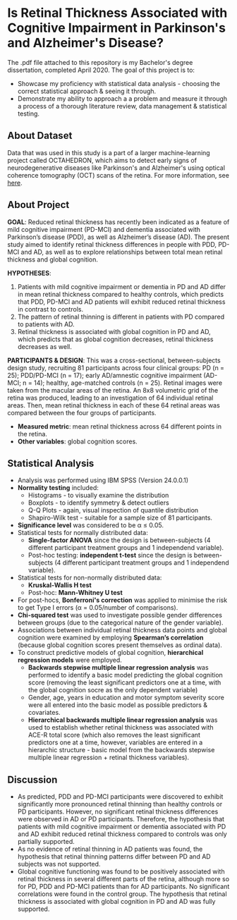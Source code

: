 # Is Retinal Thickness Associated with Cognitive Impairment in Parkinson's and Alzheimer's Disease?

The .pdf file attached to this repository is my Bachelor's degree dissertation, completed April 2020.
The goal of this project is to:
 - Showcase my proficiency with statistical data analysis - choosing the correct statistical approach & seeing it through.
 - Demonstrate my ability to approach a a problem and measure it through a process of a thorough literature review, data management & statistical testing.

## About Dataset

Data that was used in this study is a part of a larger machine-learning project called OCTAHEDRON, which aims to detect early signs of neurodegenerative diseases like Parkinson's and Alzheimer's using optical coherence tomography (OCT) scans of the retina. For more information, see [here](https://research.ncl.ac.uk/octahedron/).

## About Project

**GOAL**: Reduced retinal thickness has recently been indicated as a feature of mild cognitive impairment (PD-MCI) and dementia associated with Parkinson’s disease (PDD), as well as Alzheimer’s disease (AD). The present study aimed to identify retinal thickness differences in people with PDD, PD-MCI and AD, as well as to explore relationships between total mean retinal thickness and global cognition.

**HYPOTHESES**:
 1. Patients with mild cognitive impairment or dementia in PD and AD differ in mean retinal thickness compared to healthy controls, which predicts that PDD, PD-MCI and AD patients will exhibit reduced retinal thickness in contrast to controls.
 2. The pattern of retinal thinning is different in patients with PD compared to patients with AD.
 3. Retinal thickness is associated with global cognition in PD and AD, which predicts that as global cognition decreases, retinal thickness decreases as well.

**PARTICIPANTS & DESIGN**: This was a cross-sectional, between-subjects design study, recruiting 81 participants across four clinical groups: PD (n = 25); PDD/PD-MCI (n = 17); early AD/amnestic cognitive impairment (AD-MCI; n = 14); healthy, age-matched controls (n = 25). Retinal images were taken from the macular areas of the retina. An 8x8 volumetric grid of the retina was produced, leading to an investigation of 64 individual retinal areas. Then, mean retinal thickness in each of these 64 retinal areas was compared between the four groups of participants.
 - **Measured metric**: mean retinal thickness across 64 different points in the retina.
 - **Other variables**: global cognition scores.

## Statistical Analysis

 - Analysis was performed using IBM SPSS (Version 24.0.0.1)
 - **Normality testing** included:
   - Histograms - to visually examine the distribution
   - Boxplots - to identify symmetry & detect outliers
   - Q-Q Plots - again, visual inspection of quantile distribution
   - Shapiro-Wilk test - suitable for a sample size of 81 participants.
 - **Significance level** was considered to be α ≤ 0.05.
 - Statistical tests for normally distributed data:
    - **Single-factor ANOVA** since the design is between-subjects (4 different participant treatment groups and 1 independend variable).
    - Post-hoc testing: **independent t-test** since the design is between-subjects (4 different participant treatment groups and 1 independend variable).
 - Statistical tests for non-normally distributed data:
    - **Kruskal-Wallis H test**
    - Post-hoc: **Mann-Whitney U test**
 - For post-hocs, **Bonferroni's correction** was applied to minimise the risk to get Type I errors (α = 0.05/number of comparisons).
 - **Chi-squared test** was used to investigate possible gender differences between groups (due to the categorical nature of the gender variable).
 - Associations between individual retinal thickness data points and global cognition were examined by employing **Spearman’s correlation** (because global cognition scores present themselves as ordinal data).
 - To construct predictive models of global cognition, **hierarchical regression models** were employed.
    - **Backwards stepwise multiple linear regression analysis** was performed to identify a basic model predicting the global cognition score (removing the least significant predictors one at a time, with the global cognition socre as the only dependent variable)
    - Gender, age, years in education and motor symptom severity score were all entered into the basic model as possible predictors & covariates.
    - **Hierarchical backwards multiple linear regression analysis** was used to establish whether retinal thickness was associated with ACE-R total score (which also removes the least significant predictors one at a time, however, variables are entered in a hierarchic structure - basic model from the backwards stepwise multiple linear regression + retinal thickness variables).

## Discussion

 - As predicted, PDD and PD-MCI participants were discovered to exhibit significantly more pronounced retinal thinning than healthy controls or PD participants. However, no significant retinal thickness differences were observed in AD or PD participants. Therefore, the hypothesis that patients with mild cognitive impairment or dementia associated with PD and AD exhibit reduced retinal thickness compared to controls was only partially supported.
 - As no evidence of retinal thinning in AD patients was found, the hypothesis that retinal thinning patterns differ between PD and AD subjects was not supported.
 - Global cognitive functioning was found to be positively associated with retinal thickness in several different parts of the retina, although more so for PD, PDD and PD-MCI patients than for AD participants. No significant correlations were found in the control group. The hypothesis that retinal thickness is associated with global cognition in PD and AD was fully supported.

